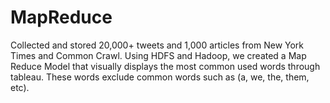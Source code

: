 # MapReduce
Collected and stored 20,000+ tweets and 1,000 articles from New York Times and Common Crawl.  Using HDFS and Hadoop, we created a Map Reduce Model that visually displays the most common used words through tableau.  These words exclude common words such as (a, we, the, them, etc).
